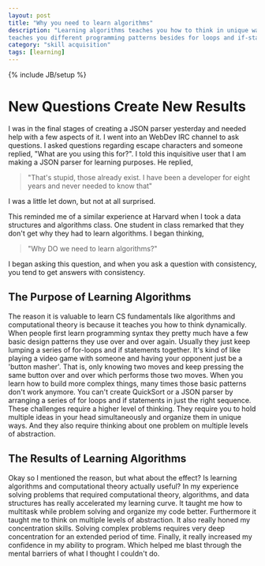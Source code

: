 ```yaml
---
layout: post
title: "Why you need to learn algorithms"
description: "Learning algorithms teaches you how to think in unique ways. It
teaches you different programming patterns besides for loops and if-statements"
category: "skill acquisition"
tags: [learning]
---
```

{% include JB/setup %}

<h1>New Questions Create New Results</h1>
<p>I was in the final stages of creating a JSON parser yesterday and needed help
with a few aspects of it. I went into an WebDev IRC channel to ask
questions.
I asked questions regarding escape characters and someone replied, "What
are you using this for?". I told this inquisitive user that I am making a JSON parser for learning
purposes. He replied, <blockquote>"That's stupid, those already exist. I have been a
developer for eight years and never needed to know that"</blockquote> I was a little let
down, but not at all surprised.</p>

<p>This reminded me of a similar experience at Harvard when I took a data
structures and algorithms class. One student in class remarked that 
they don't get why they had to learn algorithms. I began thinking,
<blockquote>"Why DO we need to learn algorithms?"</blockquote> I began asking
this question, and when you ask a question with consistency, you tend to get
answers with consistency.</p>

<h2>The Purpose of Learning Algorithms</h2>
<p>The reason it is valuable to learn CS fundamentals like algorithms and
computational theory is because it teaches you how
to think dynamically. When people
first learn programming syntax they pretty much have a few basic design patterns they use
over and over again. Usually they just keep lumping a series of for-loops and if
statements together. It's kind of like playing a video game with someone and having
your opponent just be a 'button masher'. That is, only knowing two moves and
keep pressing the same button over
and over which performs those two moves. When you learn how to build more complex things, many
times those basic patterns don't work anymore. You can't create QuickSort or
a JSON parser by arranging a series of for loops and if statements in just the
right sequence. These challenges require a higher level of thinking. They
require you to hold multiple ideas in your head simultaneously and organize
them in unique ways. And they also require thinking about one problem on multiple levels of
abstraction.</p>

<h2>The Results of Learning Algorithms</h2>
<p>Okay so I mentioned the reason, but what about the effect? Is learning
algorithms and computational theory actually useful? In my experience solving problems that required computational
theory, algorithms, and data structures has really accelerated my learning
curve. It taught me how to multitask while problem solving and organize my code
better.
Furthermore it taught me to think on multiple levels of abstraction. It also really honed my
concentration skills. Solving complex problems requires very deep
concentration for an extended period of time. Finally, it really increased my
confidence in my ability to program. Which helped me blast through the mental
barriers of what I thought I couldn't do.</p>
